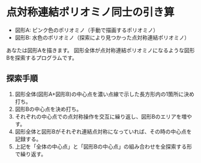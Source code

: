 # 点対称連結ポリオミノ同士の引き算

+ 図形A: ピンク色のポリオミノ（手動で描画するポリオミノ）
+ 図形B: 水色のポリオミノ（探索により見つかった点対称連結ポリオミノ）

あなたは図形Aを描きます。
図形全体が点対称連結ポリオミノになるような図形Bを探索するプログラムです。

## 探索手順
1. 図形全体(図形A+図形B)の中心点を濃い点線で示した長方形内の1箇所に決め打ち。
1. 図形Bの中心点を決め打ち。
1. それぞれの中心点での点対称操作を交互に繰り返し、図形Bのエリアを増やす。
1. 図形全体と図形Bがそれぞれ連結点対称になっていれば、その時の中心点を記録する。
1. 上記を「全体の中心点」と「図形Bの中心点」の組み合わせを全探索する形で繰り返す。
